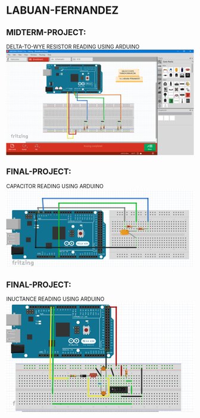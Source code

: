 # LABUAN-FERNANDEZ
## MIDTERM-PROJECT:
DELTA-TO-WYE RESISTOR READING USING ARDUINO
<br>
[![INSERT YOUR FRITZING PICTURE HERE](https://github.com/BSCPE-2B-EE-1-TERM-1-S-Y-19-20/14-LABUAN-FERNANDEZ/blob/master/MIDTERM-PROJECT.png)]()


## FINAL-PROJECT:
CAPACITOR READING USING ARDUINO
<br>
[![INSERT YOUR FRITZING PICTURE HERE](https://github.com/BSCPE-2B-EE-1-TERM-1-S-Y-19-20/14-LABUAN-FERNANDEZ/blob/master/FINAL%20PROJECT%20CAPACITANCE.png)]()

## FINAL-PROJECT:
INUCTANCE READING USING ARDUINO
<br>
[![INSERT YOUR FRITZING PICTURE HERE](https://github.com/BSCPE-2B-EE-1-TERM-1-S-Y-19-20/14-LABUAN-FERNANDEZ/blob/master/FINAL%20PROJECT%20INDUCTANCE%20.png)]()
